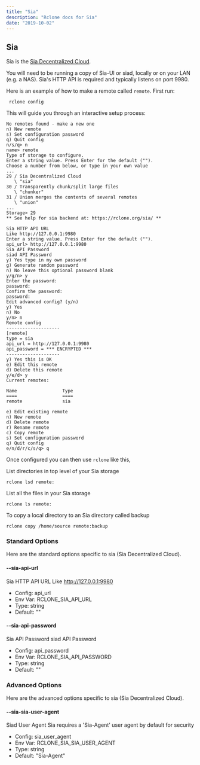 ```yaml
---
title: "Sia"
description: "Rclone docs for Sia"
date: "2019-10-02"
---
```


<i class="fa fa-globe"></i> Sia
-----------------------------------------

Sia is the [Sia Decentralized Cloud](https://sia.tech/).

You will need to be running a copy of Sia-UI or siad, locally or on your LAN (e.g. a NAS).  Sia's HTTP API is required and typically listens on port 9980.

Here is an example of how to make a remote called `remote`.  First run:

     rclone config

This will guide you through an interactive setup process:

```
No remotes found - make a new one
n) New remote
s) Set configuration password
q) Quit config
n/s/q> n
name> remote
Type of storage to configure.
Enter a string value. Press Enter for the default ("").
Choose a number from below, or type in your own value
...
29 / Sia Decentralized Cloud
   \ "sia"
30 / Transparently chunk/split large files
   \ "chunker"
31 / Union merges the contents of several remotes
   \ "union"
...
Storage> 29
** See help for sia backend at: https://rclone.org/sia/ **

Sia HTTP API URL
Like http://127.0.0.1:9980
Enter a string value. Press Enter for the default ("").
api_url> http://127.0.0.1:9980
Sia API Password
siad API Password
y) Yes type in my own password
g) Generate random password
n) No leave this optional password blank
y/g/n> y
Enter the password:
password:
Confirm the password:
password:
Edit advanced config? (y/n)
y) Yes
n) No
y/n> n
Remote config
--------------------
[remote]
type = sia
api_url = http://127.0.0.1:9980
api_password = *** ENCRYPTED ***
--------------------
y) Yes this is OK
e) Edit this remote
d) Delete this remote
y/e/d> y
Current remotes:

Name                 Type
====                 ====
remote               sia

e) Edit existing remote
n) New remote
d) Delete remote
r) Rename remote
c) Copy remote
s) Set configuration password
q) Quit config
e/n/d/r/c/s/q> q
```

Once configured you can then use `rclone` like this,

List directories in top level of your Sia storage

    rclone lsd remote:

List all the files in your Sia storage

    rclone ls remote:

To copy a local directory to an Sia directory called backup

    rclone copy /home/source remote:backup


<!--- autogenerated options start - DO NOT EDIT, instead edit fs.RegInfo in backend/sia/sia.go then run make backenddocs -->
### Standard Options

Here are the standard options specific to sia (Sia Decentralized Cloud).

#### --sia-api-url

Sia HTTP API URL
Like http://127.0.0.1:9980

- Config:      api_url
- Env Var:     RCLONE_SIA_API_URL
- Type:        string
- Default:     ""

#### --sia-api-password

Sia API Password
siad API Password

- Config:      api_password
- Env Var:     RCLONE_SIA_API_PASSWORD
- Type:        string
- Default:     ""

### Advanced Options

Here are the advanced options specific to sia (Sia Decentralized Cloud).

#### --sia-sia-user-agent

Siad User Agent
Sia requires a 'Sia-Agent' user agent by default for security

- Config:      sia_user_agent
- Env Var:     RCLONE_SIA_SIA_USER_AGENT
- Type:        string
- Default:     "Sia-Agent"

<!--- autogenerated options stop -->
